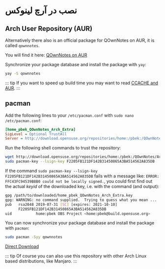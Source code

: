 # نصب در آرچ لینوکس

## Arch User Repository (AUR)

Alternatively there also is an official package for QOwnNotes on AUR, it is called `qownnotes`.

You will find it here: [QOwnNotes on AUR](https://aur.archlinux.org/packages/qownnotes)

Synchronize your package database and install the package with `yay`:

```bash
yay -S qownnotes
```

::: tip
If you want to speed up build time you may want to read [CCACHE and AUR](https://www.reddit.com/r/archlinux/comments/6vez44/a_small_tip_if_you_compile_from_aur/).
:::

## pacman

Add the following lines to your `/etc/pacman.conf` with `sudo nano /etc/pacman.conf`:

```ini
[home_pbek_QOwnNotes_Arch_Extra]
SigLevel = Optional TrustAll
Server = http://download.opensuse.org/repositories/home:/pbek:/QOwnNotes/Arch_Extra/$arch
```

Run the following shell commands to trust the repository:

```bash
wget http://download.opensuse.org/repositories/home:/pbek:/QOwnNotes/Arch_Extra/x86_64/home_pbek_QOwnNotes_Arch_Extra.key -O - | sudo pacman-key --add -
sudo pacman-key --lsign-key F2205FB121DF142B31450865A3BA514562A835DB
```

If the command `sudo pacman-key --lsign-key F2205FB121DF142B31450865A3BA514562A835DB` fails with a message like: `ERROR: FFC43FC94539B8B0 could not be locally signed.`, you could first find out the actual *keyid* of the downloaded key, i.e. with the command (and output):

```bash
gpg /path/to/downloaded/home_pbek_QOwnNotes_Arch_Extra.key
gpg: WARNING: no command supplied.  Trying to guess what you mean ...
pub   rsa2048 2019-07-31 [SC] [expires: 2021-10-10]
      F2205FB121DF142B31450865A3BA514562A835DB
uid           home:pbek OBS Project <home:pbek@build.opensuse.org>
```

You can now synchronize your package database and install the package with `pacman`:

```bash
sudo pacman -Syy qownnotes
```

[Direct Download](https://download.opensuse.org/repositories/home:/pbek:/QOwnNotes/Arch_Extra)

::: tip
Of course you can also use this repository with other Arch Linux based distributions, like Manjaro.
:::
